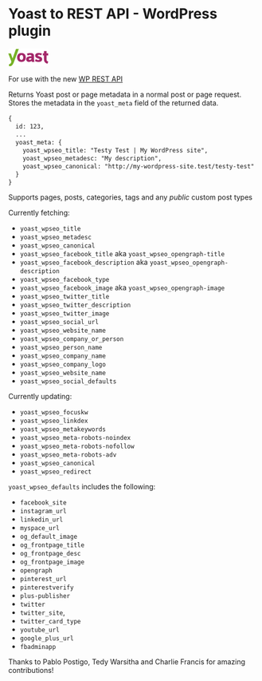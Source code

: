 
# Yoast to REST API - WordPress plugin

![Yoast](Yoast_Logo_Small_RGB.png)

For use with the new [WP REST API](http://v2.wp-api.org/)

Returns Yoast post or page metadata in a normal post or page request. Stores the metadata in the `yoast_meta` field of the returned data.

```
{
  id: 123,
  ...
  yoast_meta: {
    yoast_wpseo_title: "Testy Test | My WordPress site",
    yoast_wpseo_metadesc: "My description",
    yoast_wpseo_canonical: "http://my-wordpress-site.test/testy-test"
  }
}
```

Supports pages, posts, categories, tags and any *public* custom post types

Currently fetching:

- `yoast_wpseo_title`
- `yoast_wpseo_metadesc`
- `yoast_wpseo_canonical`
- `yoast_wpseo_facebook_title` aka `yoast_wpseo_opengraph-title`
- `yoast_wpseo_facebook_description` aka `yoast_wpseo_opengraph-description`
- `yoast_wpseo_facebook_type`
- `yoast_wpseo_facebook_image` aka `yoast_wpseo_opengraph-image`
- `yoast_wpseo_twitter_title`
- `yoast_wpseo_twitter_description`
- `yoast_wpseo_twitter_image`
- `yoast_wpseo_social_url`
- `yoast_wpseo_website_name`
- `yoast_wpseo_company_or_person`
- `yoast_wpseo_person_name`
- `yoast_wpseo_company_name`
- `yoast_wpseo_company_logo`
- `yoast_wpseo_website_name`
- `yoast_wpseo_social_defaults`

Currently updating:

- `yoast_wpseo_focuskw`
- `yoast_wpseo_linkdex`
- `yoast_wpseo_metakeywords`
- `yoast_wpseo_meta-robots-noindex`
- `yoast_wpseo_meta-robots-nofollow`
- `yoast_wpseo_meta-robots-adv`
- `yoast_wpseo_canonical`
- `yoast_wpseo_redirect`

`yoast_wpseo_defaults` includes the following:
- `facebook_site`
- `instagram_url`
- `linkedin_url`
- `myspace_url`
- `og_default_image`
- `og_frontpage_title`
- `og_frontpage_desc`
- `og_frontpage_image`
- `opengraph`
- `pinterest_url`
- `pinterestverify`
- `plus-publisher`
- `twitter`
- `twitter_site`,
- `twitter_card_type`
- `youtube_url`
- `google_plus_url`
- `fbadminapp`

Thanks to Pablo Postigo, Tedy Warsitha and Charlie Francis for amazing contributions!
